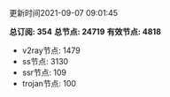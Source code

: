 更新时间2021-09-07 09:01:45

**总订阅: 354**
**总节点: 24719**
**有效节点: 4818**
- v2ray节点: 1479
- ss节点: 3130
- ssr节点: 109
- trojan节点: 100

